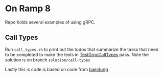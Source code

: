 # On Ramp 8
Repo holds several examples of using gRPC.

## Call Types
Run `call_types.sh` to print out the todos that summarize
the tasks that need to be completed to make the tests in
[TestGrpcCallTypes](src/test/java/com/baeldung/grpc/calls/TestGrpcCallTypes.java)
pass. Note the solution is on branch `solution/call-types`

Lastly this is code is based on code from [baeldung](https://www.baeldung.com/java-grpc-streaming)
